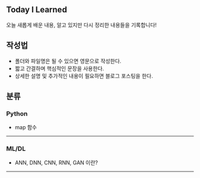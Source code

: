 ## Today I Learned
오늘 새롭게 배운 내용, 알고 있지만 다시 정리한 내용들을 기록합니다!  


## 작성법
- 폴더와 파일명은 될 수 있으면 영문으로 작성한다.
- 짧고 간결하며 핵심적인 문장을 사용한다. 
- 상세한 설명 및 추가적인 내용이 필요하면 블로그 포스팅을 한다.

## 분류  

### Python
- map 함수
<hr>  

### ML/DL 

- ANN, DNN, CNN, RNN, GAN 이란?
<hr>  
